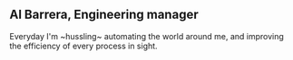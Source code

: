 ## Al Barrera, Engineering manager

Everyday I'm ~hussling~ automating the world around me, and improving the efficiency of every process in sight.
